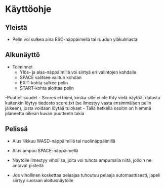 # Käyttöohje

## Yleistä
- Pelin voi sulkea aina ESC-näppäimellä tai ruudun yläkulmasta

## Alkunäyttö
- Toiminnot
    - Ylös- ja alas-näppäimillä voi siirtyä eri valintojen kohdalle
    - SPACE valitsee valitun kohdan
    - EXIT-kohta sulkee pelin
    - START-kohta aloittaa pelin

-Puuttellisuudet
    - Scores ei toimi, koska sille ei ole thty vielä näytöä, datasta kuitenkin löytyy tiedosto score.txt (se ilmestyy vasta ensimmäisen pelin jälkeen), josta voidaan löytää tulokset
    - Tällä hetkellä osoitin on hiemmä planeetta oikean kuvan puutteetn takia

## Pelissä

- Alus liikkuu WASD-näppäimillä tai nuolinäppäimillä
- Alus ampuu SPACE-näppäimellä

- Näytölle ilmestyy vihollisa, joita voi tuhota ampumalla niitä, jolloin ne antavat pisteitä
- Jos vihollinen koskettaa pelaajaa tuhoutuu pelaaja automaattisesti, japeli siirtyy suoraan aloitusnäytölle
